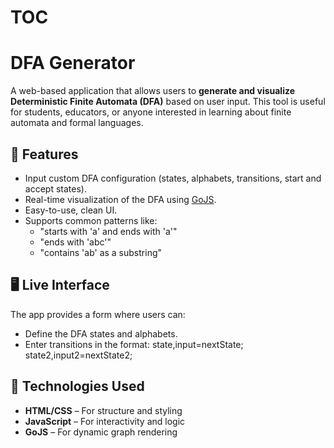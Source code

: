 # TOC
# DFA Generator

A web-based application that allows users to **generate and visualize Deterministic Finite Automata (DFA)** based on user input. This tool is useful for students, educators, or anyone interested in learning about finite automata and formal languages.

## 🚀 Features

- Input custom DFA configuration (states, alphabets, transitions, start and accept states).
- Real-time visualization of the DFA using [GoJS](https://gojs.net/).
- Easy-to-use, clean UI.
- Supports common patterns like:
  - "starts with 'a' and ends with 'a'"
  - "ends with 'abc'"
  - "contains 'ab' as a substring"

## 🖥️ Live Interface

The app provides a form where users can:
- Define the DFA states and alphabets.
- Enter transitions in the format:
  state,input=nextState; state2,input2=nextState2;
  
## 🧠 Technologies Used
- **HTML/CSS** – For structure and styling
- **JavaScript** – For interactivity and logic
- **GoJS** – For dynamic graph rendering
